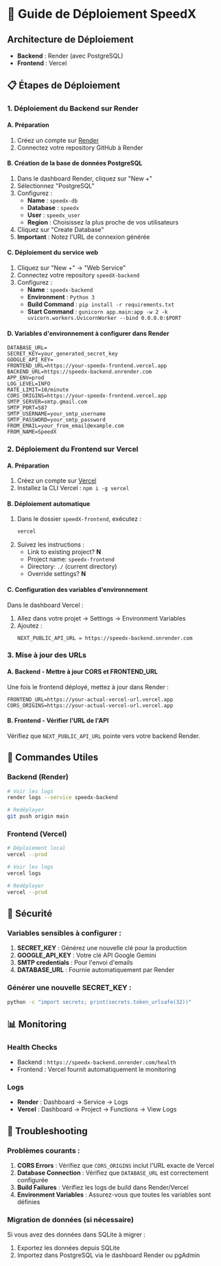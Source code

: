 # 🚀 Guide de Déploiement SpeedX

## Architecture de Déploiement
- **Backend** : Render (avec PostgreSQL)
- **Frontend** : Vercel

## 📋 Étapes de Déploiement

### 1. Déploiement du Backend sur Render

#### A. Préparation
1. Créez un compte sur [Render](https://render.com)
2. Connectez votre repository GitHub à Render

#### B. Création de la base de données PostgreSQL
1. Dans le dashboard Render, cliquez sur "New +"
2. Sélectionnez "PostgreSQL"
3. Configurez :
   - **Name** : `speedx-db`
   - **Database** : `speedx`
   - **User** : `speedx_user`
   - **Region** : Choisissez la plus proche de vos utilisateurs
4. Cliquez sur "Create Database"
5. **Important** : Notez l'URL de connexion générée

#### C. Déploiement du service web
1. Cliquez sur "New +" → "Web Service"
2. Connectez votre repository `speedX-backend`
3. Configurez :
   - **Name** : `speedx-backend`
   - **Environment** : `Python 3`
   - **Build Command** : `pip install -r requirements.txt`
   - **Start Command** : `gunicorn app.main:app -w 2 -k uvicorn.workers.UvicornWorker --bind 0.0.0.0:$PORT`

#### D. Variables d'environnement à configurer dans Render
```
DATABASE_URL=
SECRET_KEY=your_generated_secret_key
GOOGLE_API_KEY=
FRONTEND_URL=https://your-speedx-frontend.vercel.app
BACKEND_URL=https://speedx-backend.onrender.com
APP_ENV=prod
LOG_LEVEL=INFO
RATE_LIMIT=10/minute
CORS_ORIGINS=https://your-speedx-frontend.vercel.app
SMTP_SERVER=smtp.gmail.com
SMTP_PORT=587
SMTP_USERNAME=your_smtp_username
SMTP_PASSWORD=your_smtp_password
FROM_EMAIL=your_from_email@example.com
FROM_NAME=SpeedX
```

### 2. Déploiement du Frontend sur Vercel

#### A. Préparation
1. Créez un compte sur [Vercel](https://vercel.com)
2. Installez la CLI Vercel : `npm i -g vercel`

#### B. Déploiement automatique
1. Dans le dossier `speedX-frontend`, exécutez :
   ```bash
   vercel
   ```
2. Suivez les instructions :
   - Link to existing project? **N**
   - Project name: `speedx-frontend`
   - Directory: `./` (current directory)
   - Override settings? **N**

#### C. Configuration des variables d'environnement
Dans le dashboard Vercel :
1. Allez dans votre projet → Settings → Environment Variables
2. Ajoutez :
   ```
   NEXT_PUBLIC_API_URL = https://speedx-backend.onrender.com
   ```

### 3. Mise à jour des URLs

#### A. Backend - Mettre à jour CORS et FRONTEND_URL
Une fois le frontend déployé, mettez à jour dans Render :
```
FRONTEND_URL=https://your-actual-vercel-url.vercel.app
CORS_ORIGINS=https://your-actual-vercel-url.vercel.app
```

#### B. Frontend - Vérifier l'URL de l'API
Vérifiez que `NEXT_PUBLIC_API_URL` pointe vers votre backend Render.

## 🔧 Commandes Utiles

### Backend (Render)
```bash
# Voir les logs
render logs --service speedx-backend

# Redéployer
git push origin main
```

### Frontend (Vercel)
```bash
# Déploiement local
vercel --prod

# Voir les logs
vercel logs

# Redéployer
vercel --prod
```

## 🔐 Sécurité

### Variables sensibles à configurer :
1. **SECRET_KEY** : Générez une nouvelle clé pour la production
2. **GOOGLE_API_KEY** : Votre clé API Google Gemini
3. **SMTP credentials** : Pour l'envoi d'emails
4. **DATABASE_URL** : Fournie automatiquement par Render

### Générer une nouvelle SECRET_KEY :
```bash
python -c "import secrets; print(secrets.token_urlsafe(32))"
```

## 📊 Monitoring

### Health Checks
- Backend : `https://speedx-backend.onrender.com/health`
- Frontend : Vercel fournit automatiquement le monitoring

### Logs
- **Render** : Dashboard → Service → Logs
- **Vercel** : Dashboard → Project → Functions → View Logs

## 🚨 Troubleshooting

### Problèmes courants :

1. **CORS Errors** : Vérifiez que `CORS_ORIGINS` inclut l'URL exacte de Vercel
2. **Database Connection** : Vérifiez que `DATABASE_URL` est correctement configurée
3. **Build Failures** : Vérifiez les logs de build dans Render/Vercel
4. **Environment Variables** : Assurez-vous que toutes les variables sont définies

### Migration de données (si nécessaire)
Si vous avez des données dans SQLite à migrer :
1. Exportez les données depuis SQLite
2. Importez dans PostgreSQL via le dashboard Render ou pgAdmin